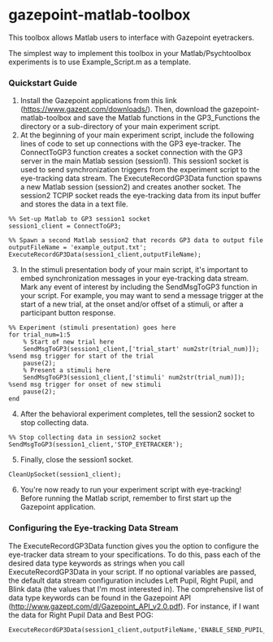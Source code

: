 # gazepoint-matlab-toolbox
This toolbox allows Matlab users to interface with Gazepoint eyetrackers.

The simplest way to implement this toolbox in your Matlab/Psychtoolbox experiments is to use Example_Script.m as a template. 

### Quickstart Guide
1. Install the Gazepoint applications from this link (https://www.gazept.com/downloads/). Then, download the gazepoint-matlab-toolbox and save the Matlab functions in the GP3_Functions the directory or a sub-directory of your main experiment script.
2. At the beginning of your main experiment script, include the following lines of code to set up connections with the GP3 eye-tracker. The ConnectToGP3 function creates a socket connection with the GP3 server in the main Matlab session (session1). This session1 socket is used to send synchronization triggers from the experiment script to the eye-tracking data stream. The ExecuteRecordGP3Data function spawns a new Matlab session (session2) and creates another socket. The session2 TCPIP socket reads the eye-tracking data from its input buffer and stores the data in a text file.
```
%% Set-up Matlab to GP3 session1 socket
session1_client = ConnectToGP3;

%% Spawn a second Matlab session2 that records GP3 data to output file
outputFileName = 'example_output.txt';
ExecuteRecordGP3Data(session1_client,outputFileName);
```
3. In the stimuli presentation body of your main script, it's important to embed synchronization messages in your eye-tracking data stream. Mark any event of interest by including the SendMsgToGP3 function in your script. For example, you may want to send a message trigger at the start of a new trial, at the onset and/or offset of a stimuli, or after a participant button response.
```
%% Experiment (stimuli presentation) goes here
for trial_num=1:5
    % Start of new trial here
    SendMsgToGP3(session1_client,['trial_start' num2str(trial_num)]); %send msg trigger for start of the trial
    pause(2);
    % Present a stimuli here
    SendMsgToGP3(session1_client,['stimuli' num2str(trial_num)]); %send msg trigger for onset of new stimuli
    pause(2);  
end
```
4. After the behavioral experiment completes, tell the session2 socket to stop collecting data.
```
%% Stop collecting data in session2 socket
SendMsgToGP3(session1_client,'STOP_EYETRACKER');
```
5. Finally, close the session1 socket.
```
CleanUpSocket(session1_client);
```
6. You're now ready to run your experiment script with eye-tracking! Before running the Matlab script, remember to first start up the Gazepoint application.

### Configuring the Eye-tracking Data Stream
The ExecuteRecordGP3Data function gives you the option to configure the eye-tracker data stream to your specifications. To do this, pass each of the desired data type keywords as strings when you call ExecuteRecordGP3Data in your script. If no optional variables are passed, the default data stream configuration includes Left Pupil, Right Pupil, and Blink data (the values that I'm most interested in). The comprehensive list of data type keywords can be found in the Gazepoint API (http://www.gazept.com/dl/Gazepoint_API_v2.0.pdf). For instance, if I want the data for Right Pupil Data and Best POG:
```
ExecuteRecordGP3Data(session1_client,outputFileName,'ENABLE_SEND_PUPIL_RIGHT','ENABLE_SEND_POG_BEST');
```
